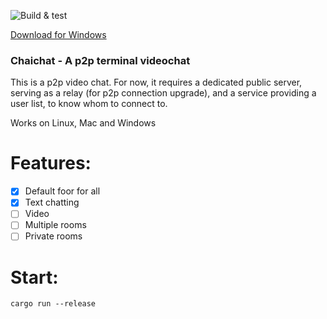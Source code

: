 ![Build & test](https://github.com/ginkooo/chaichat/actions/workflows/rust.yml/badge.svg)

[Download for Windows](https://nightly.link/Ginkooo/chaichat/workflows/windows_release/main/chaichat.zip)

### Chaichat - A p2p terminal videochat

This is a p2p video chat. For now, it requires a dedicated public server, serving as a relay (for p2p connection upgrade), and a service providing a user list, to know whom to connect to.

Works on Linux, Mac and Windows

# Features:

- [x] Default foor for all
- [x] Text chatting
- [ ] Video
- [ ] Multiple rooms
- [ ] Private rooms

# Start:

`cargo run --release` 
